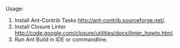 
Usage:

 1. Install Ant-Contrib Tasks <http://ant-contrib.sourceforge.net/>.
 2. Install Closure Linter <http://code.google.com/closure/utilities/docs/linter_howto.html>.
 3. Run Ant Build in IDE or commandline.
